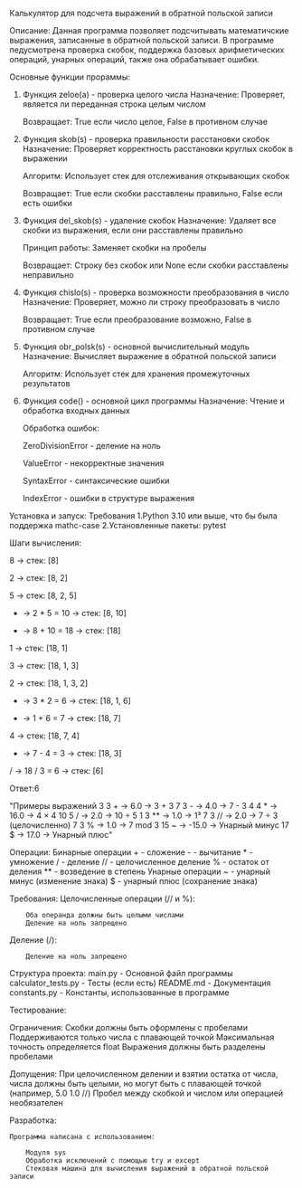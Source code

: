Калькулятор для подсчета выражений в обратной польской записи

Описание:
Данная программа позволяет подсчитывать математичские выражения, записанные в обратной польской записи. В программе педусмотрена проверка скобок, поддержка базовых арифметических операций, унарных операций, также она обрабатывает ошибки.

Основные функции прораммы:
1. Функция zeloe(a) - проверка целого числа
    Назначение: Проверяет, является ли переданная строка целым числом

    Возвращает: True если число целое, False в противном случае

2. Функция skob(s) - проверка правильности расстановки скобок
    Назначение: Проверяет корректность расстановки круглых скобок в выражении

    Алгоритм: Использует стек для отслеживания открывающих скобок

    Возвращает: True если скобки расставлены правильно, False если есть ошибки

3. Функция del_skob(s) - удаление скобок
    Назначение: Удаляет все скобки из выражения, если они расставлены правильно

    Принцип работы: Заменяет скобки на пробелы

    Возвращает: Строку без скобок или None если скобки расставлены неправильно    

4. Функция chislo(s) - проверка возможности преобразования в число
    Назначение: Проверяет, можно ли строку преобразовать в число

    Возвращает: True если преобразование возможно, False в противном случае    

5. Функция obr_polsk(s) - основной вычислительный модуль
    Назначение: Вычисляет выражение в обратной польской записи

    Алгоритм: Использует стек для хранения промежуточных результатов

6. Функция code() - основной цикл программы
    Назначение: Чтение и обработка входных данных

    Обработка ошибок:

    ZeroDivisionError - деление на ноль

    ValueError - некорректные значения

    SyntaxError - синтаксические ошибки

    IndexError - ошибки в структуре выражения


Установка и запуск:
Требования
    1.Python 3.10 или выше, что бы была поддержка mathc-case
    2.Установленные пакеты: pytest
    
Шаги вычисления:

8 → стек: [8]

2 → стек: [8, 2]

5 → стек: [8, 2, 5]

* → 2 * 5 = 10 → стек: [8, 10]

+ → 8 + 10 = 18 → стек: [18]

1 → стек: [18, 1]

3 → стек: [18, 1, 3]

2 → стек: [18, 1, 3, 2]

* → 3 * 2 = 6 → стек: [18, 1, 6]

+ → 1 + 6 = 7 → стек: [18, 7]

4 → стек: [18, 7, 4]

- → 7 - 4 = 3 → стек: [18, 3]

/ → 18 / 3 = 6 → стек: [6]

Ответ:6   

"Примеры выражений 
3 3 + -> 6.0 -> 3 + 3
7 3 - -> 4.0 -> 7 - 3
4 4 * -> 16.0 -> 4 × 4
10 5 / -> 2.0 -> 10 ÷ 5
1 3 ** -> 1.0 -> 1³
7 3 // -> 2.0 -> 7 ÷ 3 (целочисленно)
7 3 % -> 1.0 -> 7 mod 3
15 ~ -> -15.0 -> Унарный минус
17 $ -> 17.0 -> Унарный плюс"

Операции:
Бинарные операции
    + - сложение
    - - вычитание
    * - умножение
    / - деление
    // - целочисленное деление
    % - остаток от деления
    ** - возведение в степень
Унарные операции
    ~ - унарный минус (изменение знака)
    $ - унарный плюс (сохранение знака)

Требования:
    Целочисленные операции (// и %):

        Оба операнда должны быть целыми числами
        Деление на ноль запрещено
Деление (/):

        Деление на ноль запрещено    


Структура проекта:
main.py - Основной файл программы
calculator_tests.py - Тесты (если есть)
README.md - Документация
constants.py - Константы, использованные в программе  

Тестирование: 


Ограничения:
    Скобки должны быть оформлены с пробелами 
    Поддерживаются только числа с плавающей точкой
    Максимальная точность определяется float
    Выражения должны быть разделены пробелами

Допущения:
    При целочисленном делении и взятии остатка от числа, числа должны быть целыми, но могут быть с плавающей точкой (например, 5.0 1.0 //)
    Пробел между скобкой и числом или операцией необязателен
    
Разработка:

    Программа написана с использованием:

        Модуля sys
        Обработкa исключений с помощью try и except
        Стековая машина для вычисления выражений в обратной польской записи 
